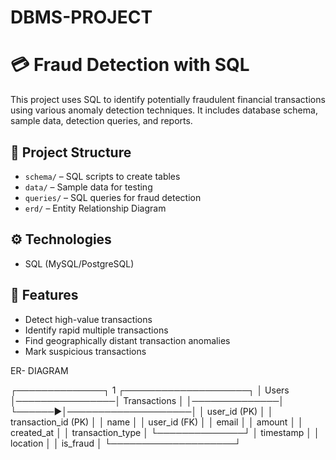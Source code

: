 # DBMS-PROJECT
# 💳 Fraud Detection with SQL

This project uses SQL to identify potentially fraudulent financial transactions using various anomaly detection techniques. It includes database schema, sample data, detection queries, and reports.

## 📁 Project Structure

- `schema/` – SQL scripts to create tables
- `data/` – Sample data for testing
- `queries/` – SQL queries for fraud detection
- `erd/` – Entity Relationship Diagram

## ⚙️ Technologies

- SQL (MySQL/PostgreSQL)

## 🚀 Features

- Detect high-value transactions
- Identify rapid multiple transactions
- Find geographically distant transaction anomalies
- Mark suspicious transactions

ER- DIAGRAM 

┌──────────────┐          1      ┌────────────────────┐
│   Users      │────────────────│    Transactions     │
│──────────────│        └──────▶│────────────────────│
│ user_id (PK) │                │ transaction_id (PK) │
│ name         │                │ user_id (FK)        │
│ email        │                │ amount              │
│ created_at   │                │ transaction_type    │
└──────────────┘                │ timestamp           │
                                │ location            │
                                │ is_fraud            │
                                └────────────────────┘
